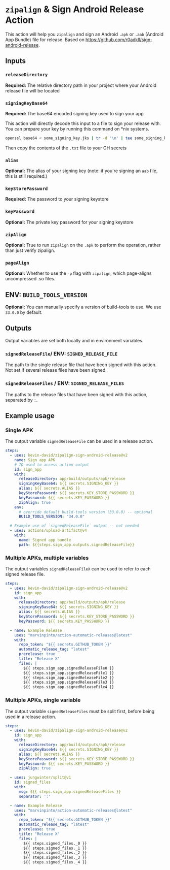 # `zipalign` & Sign Android Release Action

This action will help you `zipalign` and sign an Android `.apk` or `.aab` (Android App Bundle) file for release. Based on https://github.com/r0adkll/sign-android-release.

## Inputs

### `releaseDirectory`

**Required:** The relative directory path in your project where your Android release file will be located

### `signingKeyBase64`

**Required:** The base64 encoded signing key used to sign your app

This action will directly decode this input to a file to sign your release with. You can prepare your key by running this command on *nix systems.

```bash
openssl base64 < some_signing_key.jks | tr -d '\n' | tee some_signing_key.jks.base64.txt
```
Then copy the contents of the `.txt` file to your GH secrets

### `alias`

**Optional:** The alias of your signing key  (note: if you're signing an `aab` file, this is still required.)

### `keyStorePassword`

**Required:** The password to your signing keystore

### `keyPassword`

**Optional:** The private key password for your signing keystore

### `zipAlign`

**Optional:** True to run `zipalign` on the `.apk` to perform the operation, rather than just verify zipalign.

### `pageAlign`

**Optional:** Whether to use the `-p` flag with `zipalign`, which page-aligns uncompressed .so files.

## ENV: `BUILD_TOOLS_VERSION`

**Optional:** You can manually specify a version of build-tools to use. We use `33.0.0` by default.

## Outputs

Output variables are set both locally and in environment variables.

### `signedReleaseFile`/ ENV: `SIGNED_RELEASE_FILE`

The path to the single release file that have been signed with this action.
Not set if several release files have been signed.

### `signedReleaseFiles` / ENV: `SIGNED_RELEASE_FILES`

The paths to the release files that have been signed with this action,
separated by `:`.

## Example usage

### Single APK

The output variable `signedReleaseFile` can be used in a release action.

```yaml
steps:
  - uses: kevin-david/zipalign-sign-android-release@v2
    name: Sign app APK
    # ID used to access action output
    id: sign_app
    with:
      releaseDirectory: app/build/outputs/apk/release
      signingKeyBase64: ${{ secrets.SIGNING_KEY }}
      alias: ${{ secrets.ALIAS }}
      keyStorePassword: ${{ secrets.KEY_STORE_PASSWORD }}
      keyPassword: ${{ secrets.KEY_PASSWORD }}
      zipAlign: true
    env:
      # override default build-tools version (33.0.0) -- optional
      BUILD_TOOLS_VERSION: "34.0.0"

  # Example use of `signedReleaseFile` output -- not needed
  - uses: actions/upload-artifact@v4
    with:
      name: Signed app bundle
      path: ${{steps.sign_app.outputs.signedReleaseFile}}
```

### Multiple APKs, multiple variables

The output variables `signedReleaseFileX`
can be used to refer to each signed release file.

```yaml
steps:
  - uses: kevin-david/zipalign-sign-android-release@v2
    id: sign_app
    with:
      releaseDirectory: app/build/outputs/apk/release
      signingKeyBase64: ${{ secrets.SIGNING_KEY }}
      alias: ${{ secrets.ALIAS }}
      keyStorePassword: ${{ secrets.KEY_STORE_PASSWORD }}
      keyPassword: ${{ secrets.KEY_PASSWORD }}

  - name: Example Release
    uses: "marvinpinto/action-automatic-releases@latest"
    with:
      repo_token: "${{ secrets.GITHUB_TOKEN }}"
      automatic_release_tag: "latest"
      prerelease: true
      title: "Release X"
      files: |
        ${{ steps.sign_app.signedReleaseFile0 }}
        ${{ steps.sign_app.signedReleaseFile1 }}
        ${{ steps.sign_app.signedReleaseFile2 }}
        ${{ steps.sign_app.signedReleaseFile3 }}
        ${{ steps.sign_app.signedReleaseFile4 }}
```

### Multiple APKs, single variable

The output variable `signedReleaseFiles` must be split first,
before being used in a release action.

```yaml
steps:
  - uses: kevin-david/zipalign-sign-android-release@v2
    id: sign_app
    with:
      releaseDirectory: app/build/outputs/apk/release
      signingKeyBase64: ${{ secrets.SIGNING_KEY }}
      alias: ${{ secrets.ALIAS }}
      keyStorePassword: ${{ secrets.KEY_STORE_PASSWORD }}
      keyPassword: ${{ secrets.KEY_PASSWORD }}
      zipAlign: true

  - uses: jungwinter/split@v1
    id: signed_files
    with:
      msg: ${{ steps.sign_app.signedReleaseFiles }}
      separator: ':'

  - name: Example Release
    uses: "marvinpinto/action-automatic-releases@latest"
    with:
      repo_token: "${{ secrets.GITHUB_TOKEN }}"
      automatic_release_tag: "latest"
      prerelease: true
      title: "Release X"
      files: |
        ${{ steps.signed_files._0 }}
        ${{ steps.signed_files._1 }}
        ${{ steps.signed_files._2 }}
        ${{ steps.signed_files._3 }}
        ${{ steps.signed_files._4 }}
```
